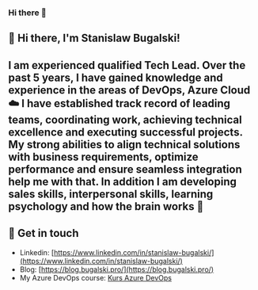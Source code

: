### Hi there 👋

<!--
**sbugalski/sbugalski** is a ✨ _special_ ✨ repository because its `README.md` (this file) appears on your GitHub profile.

Here are some ideas to get you started:

- 🔭 I’m currently working on ...
- 🌱 I’m currently learning ...
- 👯 I’m looking to collaborate on ...
- 🤔 I’m looking for help with ...
- 💬 Ask me about ...
- 📫 How to reach me: ...
- 😄 Pronouns: ...
- ⚡ Fun fact: ...
-->

## 👋 Hi there, I'm Stanislaw Bugalski! 

I am experienced qualified Tech Lead. 
Over the past 5 years, I have  gained knowledge and experience in the areas of DevOps, Azure Cloud ☁️
I have established track record of leading teams, coordinating work, achieving technical excellence and executing successful projects. My strong abilities to align technical solutions with business requirements, optimize performance and ensure seamless integration help me with that.
In addition I am developing sales skills, interpersonal skills, learning psychology and how the brain works 🧠
--- 

## 🌌 Get in touch 

- Linkedin: [https://www.linkedin.com/in/stanislaw-bugalski/](https://www.linkedin.com/in/stanislaw-bugalski/)
- Blog: [https://blog.bugalski.pro/](https://blog.bugalski.pro/)
- My Azure DevOps course: [Kurs Azure DevOps](https://kursazuredevops.pl)

